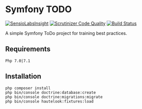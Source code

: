 Symfony TODO
=========

[![SensioLabsInsight](https://insight.sensiolabs.com/projects/c2f9eb99-e31e-40b9-ab99-451e0b60c7d2/mini.png)](https://insight.sensiolabs.com/projects/c2f9eb99-e31e-40b9-ab99-451e0b60c7d2)
[![Scrutinizer Code Quality](https://scrutinizer-ci.com/g/starspire/symfony-to-do/badges/quality-score.png?b=master)](https://scrutinizer-ci.com/g/starspire/symfony-to-do/?branch=master)
[![Build Status](https://travis-ci.org/starspire/symfony-to-do.svg?branch=master)](https://travis-ci.org/starspire/symfony-to-do)

A simple Symfony ToDo project for training best practices.

Requirements
------------
`Php 7.0|7.1`

Installation
------------
```
php composer install
php bin/console doctrine:database:create
php bin/console doctrine:migrations:migrate
php bin/console hautelook:fixtures:load
```
